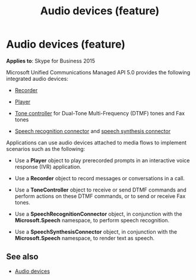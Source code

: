 ﻿---
title: Audio devices (feature)
TOCTitle: Audio devices
ms:assetid: ce151696-2fec-49f4-842a-fa5e69f625d7
ms:mtpsurl: https://msdn.microsoft.com/library/Dn465951(v=office.16)
ms:contentKeyID: 65239789
ms.date: 07/27/2015
mtps_version: v=office.16
---

# Audio devices (feature)

**Applies to**: Skype for Business 2015

Microsoft Unified Communications Managed API 5.0 provides the following integrated audio devices:

- [Recorder](recorder.md)
    
- [Player](player.md)
    
- [Tone controller](tonecontroller.md) for Dual-Tone Multi-Frequency (DTMF) tones and Fax tones

- [Speech recognition connector](speechrecognitionconnector.md) and [speech synthesis connector](speechsynthesisconnector.md)

Applications can use audio devices attached to media flows to implement scenarios such as the following:

- Use a **Player** object to play prerecorded prompts in an interactive voice response (IVR) application.

- Use a **Recorder** object to record messages or conversations in a call.

- Use a **ToneController** object to receive or send DTMF commands and perform actions on these DTMF commands, or to send or receive Fax tones.

- Use a **SpeechRecognitionConnector** object, in conjunction with the **Microsoft.Speech** namespace, to perform speech recognition.

- Use a **SpeechSynthesisConnector** object, in conjunction with the **Microsoft.Speech** namespace, to render text as speech.

## See also

- [Audio devices](audio-devices.md)